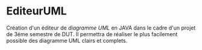 EditeurUML
==========

Création d'un éditeur de *diagramme UML* en JAVA dans le cadre d'un projet de 3éme semestre de DUT.
Il permettra de réaliser le plus facilement possible des diagramme UML clairs et complets.
